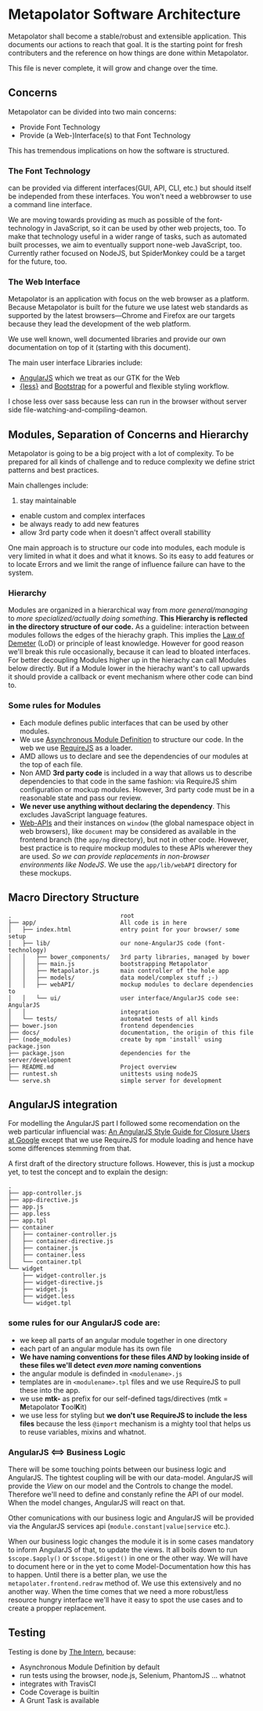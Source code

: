 Metapolator Software Architecture
=================================

Metapolator shall become a stable/robust and extensible application. This
documents our actions to reach that goal. It is the starting point for fresh
contributers and the reference on how things are done within Metapolator.

This file is never complete, it will grow and change over the time.

Concerns
---------
Metapolator can be divided into two main concerns:

 * Provide Font Technology
 * Provide (a Web-)Interface(s) to that Font Technology

This has tremendous implications on how the software is structured.

### The Font Technology

can be provided via different interfaces(GUI, API, CLI, etc.) but should
itself be independed from these interfaces. You won't need a webbrowser
to use a command line interface.

We are moving towards providing as much as possible of the font-technology
in JavaScript, so it can be used by other web projects, too. To make that
technology useful in a wider range of tasks, such as automated built processes,
we aim to eventually support none-web JavaScript, too. Currently rather
focused on NodeJS, but SpiderMonkey could be a target for the future, too.

### The Web Interface

Metapolator is an application with focus on the web browser as a platform.
Because Metapolator is built for the future we use latest web standards
as supported by the latest browsers—Chrome and Firefox are our targets
because they lead the development of the web platform.

We use well known, well documented libraries and provide our own documentation
on top of it (starting with this document).

The main user interface Libraries include:

 * [AngularJS](https://angularjs.org/) which we treat as our GTK for the
   Web
 * [{less}](https://lesscss.org) and [Bootstrap](http://getbootstrap.com/)
   for a powerful and flexible styling workflow.

I chose less over sass because less can run in the browser without server
side file-watching-and-compiling-deamon.

Modules, Separation of Concerns and Hierarchy
---------------------------------------------

Metapolator is going to be a big project with a lot of complexity.
To be prepared for all kinds of challenge and to reduce complexity 
we define strict patterns and best practices.

Main challenges include:
 
 1. stay maintainable
 * enable custom and complex interfaces
 * be always ready to add new features
 * allow 3rd party code when it doesn't affect overall stabillity
 

One main approach is to structure
our code into modules, each module is very limited in what it does and what
it knows. So its easy to add features or to locate Errors and we limit the
range of influence failure can have to the system.

### Hierarchy

Modules are organized in a hierarchical way from *more general/managing* 
to *more specialized/actually doing something*. **This Hierarchy is reflected
in the directory structure of our code.** As a guideline: interaction between
modules follows the edges of the hierachy graph. This implies the
[Law of Demeter](http://en.wikipedia.org/wiki/Law_of_Demeter) (LoD) or
principle of least knowledge. However for good reason we'll break this
rule occasionally, because it can lead to bloated interfaces. For better
decoupling Modules higher up in the hierachy can call Modules below directly.
But if a Module lower in the hierachy want's to call upwards it should
provide a callback or event mechanism where other code can bind to.

### Some rules for Modules

 * Each module defines public interfaces that can be used by other modules.
 * We use [Asynchronous Module Definition](http://requirejs.org/docs/whyamd.html)
   to structure our code. In the web we use [RequireJS](http://requirejs.org) as
   a loader.
 * AMD allows us to declare and see the dependencies of our modules at
   the top of each file.
 * Non AMD **3rd party code** is included in a way that allows us to describe
   dependencies to that code in the same fashion: via RequireJS shim
   configuration or mockup modules. However, 3rd party code must be in a
   reasonable state and pass our review.
 * **We never use anything without
   declaring the dependency**. This excludes JavaScript language features.
 * [Web-APIs](https://developer.mozilla.org/en-US/docs/Web/API) and their
   instances on `window` (the global namespace object in web browsers),
   like `document` may be considered as available in the frontend branch
   (the `app/ng` directory), but not in other code. However, best practice
   is to require mockup modules to these APIs wherever they are used. *So
   we can provide replacements in non-browser environments like NodeJS*.
   We use the `app/lib/webAPI` directory for these mockups.

Macro Directory Structure
-------------------------
```
.                               root
├── app/                        All code is in here
│   ├── index.html              entry point for your browser/ some setup
│   ├── lib/                    our none-AngularJS code (font-technology)
│   │   ├── bower_components/   3rd party libraries, managed by bower
│   │   ├── main.js             bootstrapping Metapolator
│   │   ├── Metapolator.js      main controller of the hole app
│   │   ├── models/             data model/complex stuff ;-)
│   │   ├── webAPI/             mockup modules to declare dependencies to
│   │   └── ui/                 user interface/AngularJS code see: AngularJS
│   │                           integration
│   └── tests/                  automated tests of all kinds
├── bower.json                  frontend dependencies
├── docs/                       documentation, the origin of this file
├── (node_modules)              create by npm 'install' using package.json
├── package.json                dependencies for the server/development
├── README.md                   Project overview
├── runtest.sh                  unittests using nodeJS
└── serve.sh                    simple server for development
```


AngularJS integration
---------------------
For modelling the AngularJS part I followed some recomendation on the web
particular influencial was:
[An AngularJS Style Guide for Closure Users at Google](https://google-styleguide.googlecode.com/svn/trunk/angularjs-google-style.html)
except that we use RequireJS for module loading and hence have some differences 
stemming from that.

A first draft of the directory structure follows. However, this is just
a mockup yet, to test the concept and to explain the design:

```
.
├── app-controller.js
├── app-directive.js
├── app.js
├── app.less
├── app.tpl
├── container
│   ├── container-controller.js
│   ├── container-directive.js
│   ├── container.js
│   ├── container.less
│   └── container.tpl
└── widget
    ├── widget-controller.js
    ├── widget-directive.js
    ├── widget.js
    ├── widget.less
    └── widget.tpl
```
### some rules for our AngularJS code are:

* we keep all parts of an angular module together in one directory
* each part of an angular module has its own file
* **We have naming conventions for these files *AND* by looking inside of
  these files we'll detect *even more* naming conventions**
* the angular module is definded in `<modulename>.js`
* templates are in `<modulename>.tpl` files and we use RequireJS to
  pull these into the app.
* we use **mtk-** as prefix for our self-defined tags/directives
  (mtk = **M**etapolator **T**ool**K**it)
* we use less for styling but **we don't use RequireJS to include the less
  files** because the less `@import` mechanism is a mighty tool that helps
  us to reuse variables, mixins and whatnot.
  
### AngularJS <==> Business Logic
There will be some touching points between our business logic and
AngularJS. The tightest coupling will be with our data-model. AngularJS
will provide the *View* on our model and the Controls to change the model.
Therefore we'll need to define and constanly refine the API of our model.
When the model changes, AngularJS will react on that.

Other comunications with our business logic and AngularJS will be provided
via the AngularJS services api (`module.constant|value|service` etc.).

When our business logic changes the module it is in some cases mandatory
to inform AngularJS of that, to update the views. It all boils down to
run `$scope.$apply()` or `$scope.$digest()` in one or the other way.
We will have to document here or in the yet to come Model-Documentation
how this has to happen.
Until there is a better plan, we use the `metapolater.frontend.redraw`
method of. We use this extensively and no another way. When the time comes
that we need a more robust/less resource hungry interface we'll have it
easy to spot the use cases and to create a propper replacement.

Testing
-------

Testing is done by [The Intern](http://theintern.io/), because:

 * Asynchronous Module Definition by default
 * run tests using the browser, node.js, Selenium, PhantomJS … whatnot
 * integrates with TravisCI
 * Code Coverage is builtin
 * A Grunt Task is available

